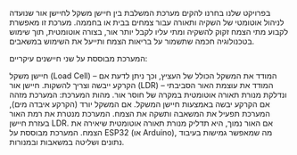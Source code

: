 בפרויקט שלנו בחרנו להקים מערכת המשלבת בין חיישן משקל לחיישן אור שנועדה לניהול אוטומטי של השקיה ותאורה עבור צמחים בבית או בחממה. מערכת זו מאפשרת לקבוע מתי הצמח זקוק להשקיה ומתי עליו לקבל יותר אור, בצורה אוטומטית, תוך שימוש בטכנולוגיה חכמה שתשמור על בריאות הצמח ותייעל את השימוש במשאבים.

המערכת מבוססת על שני חיישנים עיקריים:

חיישן משקל (Load Cell) – המודד את המשקל הכולל של העציץ, וכך ניתן לדעת אם הקרקע ייבשה וצריך להשקות.
חיישן אור (LDR) – המודד את עוצמת האור הסביבתי ונדלקת מנורת תאורה אוטומטית במקרה של חוסר אור.
מהות המערכת:
המערכת מזהה אם הקרקע יבשה באמצעות חיישן המשקל. אם המשקל יורד (הקרקע איבדה מים), המערכת תפעיל את המשאבה ותשקה את הצמח.
המערכת מנטרת את רמת האור בעזרת חיישן LDR. אם האור נמוך, היא תדליק מנורת תאורה אוטומטית שיאירה את הצמח.
המערכת מבוססת על ESP32 (או Arduino), מה שמאפשר גמישות בעיבוד נתונים ושליטה במשאבות ובמנורות.
